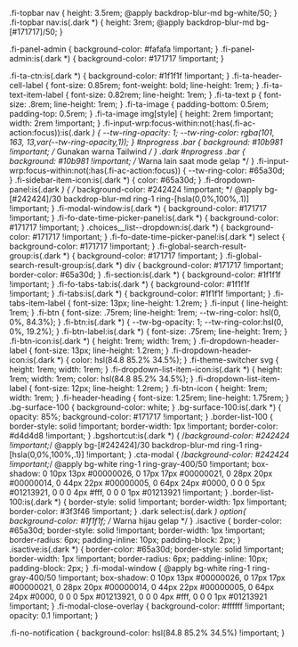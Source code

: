 










.fi-topbar nav {
    height: 3.5rem;
    @apply backdrop-blur-md bg-white/50;
}
.fi-topbar nav:is(.dark *) {
    height: 3rem;
    @apply backdrop-blur-md bg-[#171717]/50;
}

.fi-panel-admin {
    background-color: #fafafa !important;
}
.fi-panel-admin:is(.dark *) {
    background-color: #171717 !important;
}

.fi-ta-ctn:is(.dark *) {
    background-color: #1f1f1f !important;
}
.fi-ta-header-cell-label {
    font-size: 0.85rem;
    font-weight: bold;
    line-height: 1rem;
}
.fi-ta-text-item-label {
    font-size: 0.82rem;
    line-height: 1rem;
}
.fi-ta-text p {
    font-size: .8rem;
    line-height: 1rem;
}
.fi-ta-image {
    padding-bottom: 0.5rem;
    padding-top: 0.5rem;
}
.fi-ta-image img[style] {
    height: 2rem !important;
    width: 2rem !important;
}
.fi-input-wrp:focus-within:not(:has(.fi-ac-action:focus)):is(.dark *) {
    --tw-ring-opacity: 1;
    --tw-ring-color: rgba(101, 163, 13,var(--tw-ring-opacity,1));
}
#nprogress .bar {
    background: #10b981 !important; /* Gunakan warna Tailwind */
}
.dark #nprogress .bar {
    background: #10b981 !important; /* Warna lain saat mode gelap */
}
.fi-input-wrp:focus-within:not(:has(.fi-ac-action:focus)) {
    --tw-ring-color: #65a30d;
}
.fi-sidebar-item-icon:is(.dark *) {
    color: #65a30d;
}
.fi-dropdown-panel:is(.dark *) {
    /* background-color: #242424 !important; */ 
    @apply bg-[#242424]/30 backdrop-blur-md ring-1 ring-[hsla(0,0%,100%,.1)] !important;
}
.fi-modal-window:is(.dark *) {
    background-color: #171717 !important;
}
.fi-fo-date-time-picker-panel:is(.dark *) {
    background-color: #171717 !important;
}
.choices__list--dropdown:is(.dark *) {
    background-color: #171717 !important;
}
.fi-fo-date-time-picker-panel:is(.dark *) select {
    background-color: #171717 !important;
}
.fi-global-search-result-group:is(.dark *) {
    background-color: #171717 !important;
}
.fi-global-search-result-group:is(.dark *) div {
    background-color: #171717 !important;
    border-color: #65a30d;
}
.fi-section:is(.dark *) {
    background-color: #1f1f1f !important;
}
.fi-fo-tabs-tab:is(.dark *) {
    background-color: #1f1f1f !important;
}
.fi-tabs:is(.dark *) {
    background-color: #1f1f1f !important;
}
.fi-tabs-item-label {
    font-size: 13px;
    line-height: 1.2rem;
}
.fi-input {
    line-height: 1rem;
}
.fi-btn {
    font-size: .75rem;
    line-height: 1rem;
    --tw-ring-color: hsl(0, 0%, 84.3%);
}
.fi-btn:is(.dark *) {
    --tw-bg-opacity: 1;
    --tw-ring-color:hsl(0, 0%, 19.2%);
}
.fi-btn-label:is(.dark *) {
    font-size: .75rem;
    line-height: 1rem;
}
.fi-btn-icon:is(.dark *) {
    height: 1rem;
    width: 1rem;
}
.fi-dropdown-header-label {
    font-size: 13px;
    line-height: 1.2rem;
}
.fi-dropdown-header-icon:is(.dark *) {
    color: hsl(84.8 85.2% 34.5%);
}
.fi-theme-switcher svg {
    height: 1rem;
    width: 1rem;
}
.fi-dropdown-list-item-icon:is(.dark *) {
    height: 1rem;
    width: 1rem;
    color: hsl(84.8 85.2% 34.5%);
}
.fi-dropdown-list-item-label {
    font-size: 12px;
    line-height: 1.2rem;
}
.fi-btn-icon {
    height: 1rem;
    width: 1rem;
}
.fi-header-heading {
    font-size: 1.25rem;
    line-height: 1.75rem;
}
.bg-surface-100 {
    background-color: white;
}
.bg-surface-100:is(.dark *) {
    opacity: 85%;
    background-color: #171717 !important;
}
.border-list-100 {
    border-style: solid !important;
    border-width: 1px !important;
    border-color: #d4d4d8 !important;
}
.bgshortcut:is(.dark *) {
    /*background-color: #242424 !important;*/
    @apply bg-[#242424]/30 backdrop-blur-md ring-1 ring-[hsla(0,0%,100%,.1)] !important;
}
.cta-modal {
    /*background-color: #242424 !important;*/
    @apply bg-white ring-1 ring-gray-400/50 !important;
    box-shadow: 0 10px 13px #00000026, 0 17px 17px #00000021, 0 28px 20px #00000014, 0 44px 22px #00000005, 0 64px 24px #0000, 0 0 0 5px #01213921, 0 0 0 4px #fff, 0 0 0 1px #01213921 !important;
}
.border-list-100:is(.dark *) {
    border-style: solid !important;
    border-width: 1px !important;
    border-color: #3f3f46 !important;
}
.dark select:is(.dark *) option{
    background-color: #1f1f1f; /* Warna hijau gelap */
}
.isactive {
    border-color: #65a30d;
    border-style: solid !important;
    border-width: 1px !important;
    border-radius: 6px;
    padding-inline: 10px;
    padding-block: 2px;
}
.isactive:is(.dark *) {
    border-color: #65a30d;
    border-style: solid !important;
    border-width: 1px !important;
    border-radius: 6px;
    padding-inline: 10px;
    padding-block: 2px;
}
.fi-modal-window {
    @apply bg-white ring-1 ring-gray-400/50 !important;
    box-shadow: 0 10px 13px #00000026, 0 17px 17px #00000021, 0 28px 20px #00000014, 0 44px 22px #00000005, 0 64px 24px #0000, 0 0 0 5px #01213921, 0 0 0 4px #fff, 0 0 0 1px #01213921 !important;
}
.fi-modal-close-overlay {
    background-color: #ffffff !important;
    opacity: 0.1 !important;
}

.fi-no-notification {
    background-color: hsl(84.8 85.2% 34.5%) !important;
}